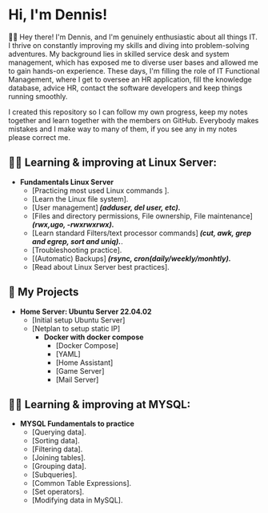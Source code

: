 <h1>Hi, I'm Dennis!</h1>

🙋‍♂️ Hey there! I'm Dennis, and I'm genuinely enthusiastic about all things IT. I thrive on constantly improving my skills and diving into problem-solving adventures. My background lies in skilled service desk and system management, which has exposed me to diverse user bases and allowed me to gain hands-on experience. These days, I'm filling the role of IT Functional Management, where I get to oversee an HR application, fill the knowledge database, advice HR, contact the software developers and keep things running smoothly.

I created this repository so I can follow my own progress, keep my notes together and learn together with the members on GitHub.
Everybody makes mistakes and I make way to many of them, if you see any in my notes please correct me. 

<h2>👨‍💻 Learning & improving at Linux Server:</h2>

- <b>Fundamentals Linux Server</b>
  - [Practicing most used Linux commands ].
  - [Learn the Linux file system].
  - [User management]<b><i> (adduser, del user, etc).</b></i>
  - [Files and directory permissions, File ownership, File maintenance]<b><i> (rwx,ugo, -rwxrwxrwx).</b></i>
  - [Learn standard Filters/text processor commands]<b><i> (cut, awk, grep and egrep, sort and uniq).</b></i>.
  - [Troubleshooting practice].
  - [(Automatic) Backups]<b><i> (rsync, cron(daily/weekly/monhtly).</b></i>
  - [Read about Linux Server best practices].

<h2>🏢 My Projects</h2>

- <b>Home Server: Ubuntu Server 22.04.02</b>
  - [Initial setup Ubuntu Server]
  - [Netplan to setup static IP]
    - <b>Docker with docker compose</b>
      - [Docker Compose]
      - [YAML]
      - [Home Assistant]
      - [Game Server]
      - [Mail Server]

<h2>👨‍💻 Learning & improving at MYSQL:</h2>

- <b>MYSQL Fundamentals to practice</b>
  - [Querying data].
  - [Sorting data].
  - [Filtering data].
  - [Joining tables].
  - [Grouping data].
  - [Subqueries].
  - [Common Table Expressions].
  - [Set operators].
  - [Modifying data in MySQL].
<!--
**BelowAverageUser/BelowAverageUser** is a ✨ _special_ ✨ repository because its `README.md` (this file) appears on your GitHub profile.

